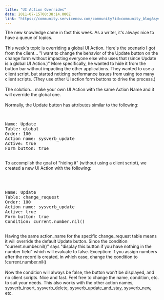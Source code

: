 ```yaml
---
title: "UI Action Overrides"
date: 2011-07-15T00:38:14.000Z
link: "https://community.servicenow.com/community?id=community_blog&sys_id=d01e6e2ddbd0dbc01dcaf3231f9619df"
---
```

<p>The new knowledge came in fast this week. As a writer, it's always nice to have a queue of topics.<br /><br />This week's topic is overriding a global UI Action. Here's the scenario I got from the client… "I want to change the behavior of the Update button on the change form without impacting everyone else who uses that (since Update is a global UI Action.)" More specifically, he wanted to hide it from the button bar without impacting the other applications. They wanted to use a client script, but started noticing performance issues from using too many client scripts. (They use other UI action form buttons to drive the process.)<br /><br />The solution… make your own UI Action with the same Action Name and it will override the global one.<br /><br />Normally, the Update button has attributes similar to the following:<br /><pre __default_attr="plain" __jive_macro_name="code" class="jive_text_macro jive_macro_code"><br /><br />Name: Update<br />Table: global<br />Order: 100<br />Action name: sysverb_update<br />Active: true<br />Form button: true<br /></pre><br />To accomplish the goal of "hiding it" (without using a client script), we created a new UI Action with the following:<br /><br /><pre __default_attr="plain" __jive_macro_name="code" class="jive_text_macro jive_macro_code"><br /><br />Name: Update<br />Table: change_request<br />Order: 100<br />Action name: sysverb_update<br />Active: true<br />Form button: true<br />Condition: current.number.nil()<br /></pre><br />Having the same action_name for the specific change_request table means it will override the default Update button. Since the condition "current.number.nil()" says "display this button if you have nothing in the number field" which will evaluate to false. Exception: if you assign numbers after the record is created, in which case, change the condition to !current.number.nil()<br /><br />Now the condition will always be false, the button won't be displayed, and no client scripts. Nice and fast. Feel free to change the name, condition, etc. to suit your needs. This also works with the other action names, sysverb_insert, sysverb_delete, sysverb_update_and_stay, sysverb_new, etc.<br /><br /><img  alt="" class="jive-image" src="6ad623b1db181704ed6af3231f9619c2.iix" /></p>